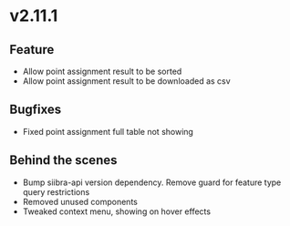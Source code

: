# v2.11.1

## Feature

- Allow point assignment result to be sorted
- Allow point assignment result to be downloaded as csv

## Bugfixes

- Fixed point assignment full table not showing

## Behind the scenes

- Bump siibra-api version dependency. Remove guard for feature type query restrictions
- Removed unused components
- Tweaked context menu, showing on hover effects